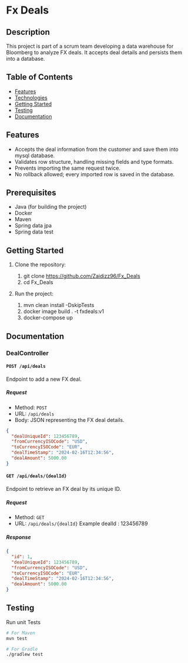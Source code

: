 # Fx Deals

## Description
This project is part of a scrum team developing a data warehouse for Bloomberg to analyze FX deals. It accepts deal details and persists them into a database.

## Table of Contents
- [Features](#features)
- [Technologies](#Technologies)
- [Getting Started](#getting-started)
- [Testing](#testing)
- [Documentation](#documentation)


## Features
- Accepts the deal information from the customer and save them into mysql database.
- Validates row structure, handling missing fields and type formats.
- Prevents importing the same request twice.
- No rollback allowed; every imported row is saved in the database.

## Prerequisites
- Java (for building the project)
- Docker
- Maven 
- Spring data jpa
- Spring data test

## Getting Started
1. Clone the repository:
   1. git clone https://github.com/Zaidizz96/Fx_Deals
   2. cd Fx_Deals


2. Run the project:
   1. mvn clean install -DskipTests
   2. docker image build . -t fxdeals:v1
   3. docker-compose up

## Documentation 
### DealController

#### `POST /api/deals`
Endpoint to add a new FX deal.

##### Request
- Method: `POST`
- URL: `/api/deals`
- Body: JSON representing the FX deal details.
```json
{
  "dealUniqueId": 123456789,
  "fromCurrencyISOCode": "USD",
  "toCurrencyISOCode": "EUR",
  "dealTimeStamp": "2024-02-16T12:34:56",
  "dealAmount": 5000.00
}
```
#### `GET /api/deals/{dealId}`
Endpoint to retrieve an FX deal by its unique ID.

##### Request
- Method: `GET`
- URL: `/api/deals/{dealId}`
Example  dealId : 123456789
##### Response
``` json
{
  "id": 1,
  "dealUniqueId": 123456789,
  "fromCurrencyISOCode": "USD",
  "toCurrencyISOCode": "EUR",
  "dealTimeStamp": "2024-02-16T12:34:56",
  "dealAmount": 5000.00
}
```

## Testing
Run unit Tests 
``` bash
# For Maven
mvn test

# For Gradle
./gradlew test
```
